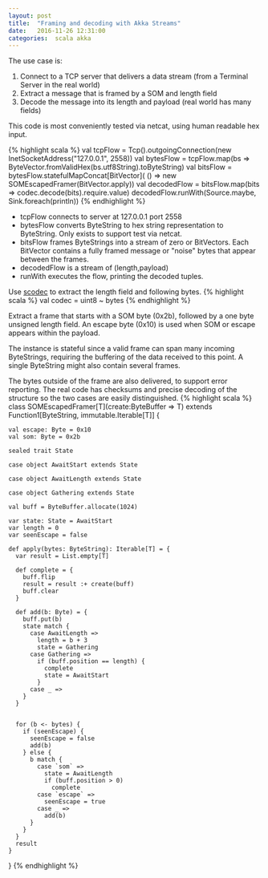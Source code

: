 ```yaml
---
layout: post
title:  "Framing and decoding with Akka Streams"
date:   2016-11-26 12:31:00
categories:  scala akka
---
```


The use case is:

1. Connect to a TCP server that delivers a data stream (from a Terminal Server in the real world)
2. Extract a message that is framed by a SOM and length field
3. Decode the message into its length and payload (real world has many fields)

This code is most conveniently tested via netcat, using human readable hex input.

{% highlight scala %}
val tcpFlow = Tcp().outgoingConnection(new InetSocketAddress("127.0.0.1", 2558))
val bytesFlow = tcpFlow.map(bs => ByteVector.fromValidHex(bs.utf8String).toByteString)
val bitsFlow = bytesFlow.statefulMapConcat[BitVector](
   () => new SOMEscapedFramer(BitVector.apply))
val decodedFlow = bitsFlow.map(bits => codec.decode(bits).require.value)
decodedFlow.runWith(Source.maybe, Sink.foreach(println))
{% endhighlight %}

* tcpFlow connects to server at 127.0.0.1 port 2558
* bytesFlow converts ByteString to hex string representation to ByteString.
Only exists to support test via netcat.
* bitsFlow frames ByteStrings into a stream of zero or BitVectors. 
Each BitVector contains a fully framed message or "noise" bytes that appear between the frames.
* decodedFlow is a stream of (length,payload)
* runWith executes the flow, printing the decoded tuples.


Use [scodec](http://scodec.org/) to extract the length field and following bytes.
{% highlight scala %}
val codec = uint8 ~ bytes
{% endhighlight %}

Extract a frame that starts with a SOM byte (0x2b), followed by a one byte unsigned length field. 
An escape byte (0x10) is used when SOM or escape appears within the payload.

The instance is stateful since a valid frame can span many incoming ByteStrings, requiring the buffering 
of the data received to this point. A single ByteString might also contain several frames.

The bytes outside of the frame are also delivered, to support error reporting.
The real code has checksums and precise decoding of the structure so the two cases are easily distinguished.
{% highlight scala %}
class SOMEscapedFramer[T](create:ByteBuffer => T) extends 
   Function1[ByteString, immutable.Iterable[T]] {

    val escape: Byte = 0x10
    val som: Byte = 0x2b

    sealed trait State

    case object AwaitStart extends State

    case object AwaitLength extends State

    case object Gathering extends State

    val buff = ByteBuffer.allocate(1024)

    var state: State = AwaitStart
    var length = 0
    var seenEscape = false

    def apply(bytes: ByteString): Iterable[T] = {
      var result = List.empty[T]

      def complete = {
        buff.flip
        result = result :+ create(buff)
        buff.clear
      }

      def add(b: Byte) = {
        buff.put(b)
        state match {
          case AwaitLength =>
            length = b + 3
            state = Gathering
          case Gathering =>
            if (buff.position == length) {
              complete
              state = AwaitStart
            }
          case _ =>
        }
      }


      for (b <- bytes) {
        if (seenEscape) {
          seenEscape = false
          add(b)
        } else {
          b match {
            case `som` =>
              state = AwaitLength
              if (buff.position > 0)
                complete
            case `escape` =>
              seenEscape = true
            case _ =>
              add(b)
          }
        }
      }
      result
    }
  }
{% endhighlight %}








